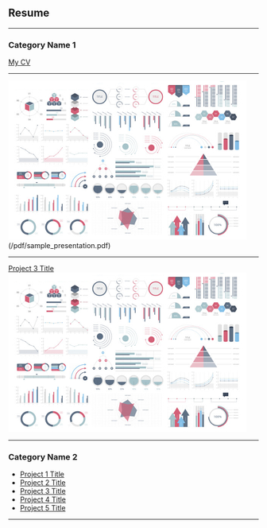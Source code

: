 ## Resume

---

### Category Name 1 

[My CV](/pdf/Metref_CV.pdf) 

--- 
<img src="images/dummy_thumbnail.jpg?raw=true"/>(/pdf/sample_presentation.pdf)

---
[Project 3 Title](http://example.com/)
<img src="images/dummy_thumbnail.jpg?raw=true"/>

---

### Category Name 2

- [Project 1 Title](http://example.com/)
- [Project 2 Title](http://example.com/)
- [Project 3 Title](http://example.com/)
- [Project 4 Title](http://example.com/)
- [Project 5 Title](http://example.com/)

---


 
